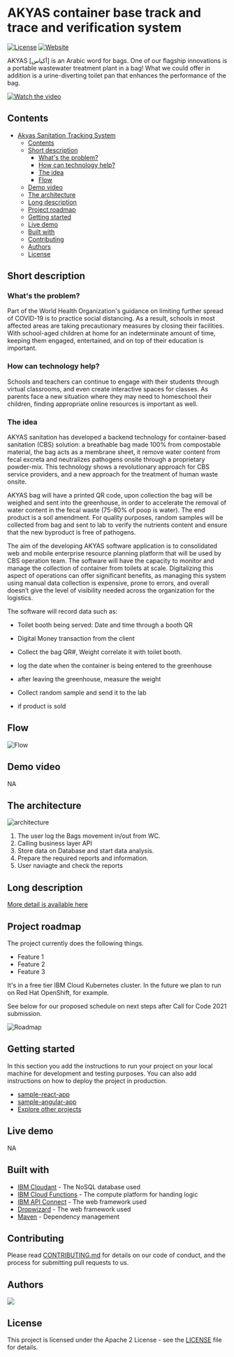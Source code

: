 # AKYAS container base track and trace and verification system

[![License](https://img.shields.io/badge/License-Apache2-blue.svg)](https://www.apache.org/licenses/LICENSE-2.0) [![Website](https://img.shields.io/badge/View-Website-blue)](https://www.akyas-sanitation.com/)

AKYAS [أكياس] is an Arabic word for bags.
One of our flagship innovations is a portable wastewater treatment plant in a bag!
What we could offer in addition is a urine-diverting toilet pan that enhances the performance of the bag.

[![Watch the video](https://github.com/MousaSoutari/AKYAS-container-base-track-and-trace-and-verification-system/blob/main/Youtube.PNG)](https://www.youtube.com/watch?v=xF3K4bmht9o)

## Contents

- [Akyas Sanitation Tracking System](#akyas-container-base-track-and-trace-and-verification-system)
  - [Contents](#contents)
  - [Short description](#short-description)
    - [What's the problem?](#whats-the-problem)
    - [How can technology help?](#how-can-technology-help)
    - [The idea](#the-idea)
    - [Flow](#flow)
  - [Demo video](#demo-video)
  - [The architecture](#the-architecture)
  - [Long description](#long-description)
  - [Project roadmap](#project-roadmap)
  - [Getting started](#getting-started)
  - [Live demo](#live-demo)
  - [Built with](#built-with)
  - [Contributing](#contributing)
  - [Authors](#authors)
  - [License](#license)

## Short description

### What's the problem?

Part of the World Health Organization's guidance on limiting further spread of COVID-19 is to practice social distancing. As a result, schools in most affected areas are taking precautionary measures by closing their facilities. With school-aged children at home for an indeterminate amount of time, keeping them engaged, entertained, and on top of their education is important.

### How can technology help?

Schools and teachers can continue to engage with their students through virtual classrooms, and even create interactive spaces for classes. As parents face a new situation where they may need to homeschool their children, finding appropriate online resources is important as well.

### The idea

AKYAS sanitation has developed a backend technology for container-based sanitation (CBS) solution: a breathable bag made 100% from compostable material, the bag acts as a membrane sheet, it remove water content from fecal excreta and neutralizes pathogens onsite through a proprietary powder-mix. This technology shows a revolutionary approach for CBS service providers, and a new approach for the treatment of human waste onsite.

AKYAS bag will have a printed QR code, upon collection the bag will be weighed and sent into the greenhouse, in order to accelerate the removal of water content in the fecal waste (75-80% of poop is water). The end product is a soil amendment. For quality purposes, random samples will be collected from bag and sent to lab to verify the nutrients content and ensure that the new byproduct is free of pathogens.

The aim of the developing AKYAS software application is to consolidated web and mobile enterprise resource planning platform that will be used by CBS operation team.
The software will have the capacity to monitor and manage the collection of container from toilets at scale. Digitalizing this aspect of operations can offer significant benefits, as managing this system using manual data collection is expensive, prone to errors, and overall doesn’t give the level of visibility needed across the organization for the logistics. 

The software will record data such as:

- Toilet booth being served: Date and time through a booth QR

-  Digital Money transaction from the client

-  Collect the bag QR#, Weight correlate it with toilet booth.

-  log the date when the container is being entered to the greenhouse

- after leaving the greenhouse, measure the weight

- Collect random sample and send it to the lab

- if product is sold


## Flow

![Flow](https://github.com/MousaSoutari/AKYAS-container-base-track-and-trace-and-verification-system/blob/main/Flow.png)

## Demo video

NA

## The architecture

![architecture](https://github.com/MousaSoutari/AKYAS-container-base-track-and-trace-and-verification-system/blob/main/architecture.png)

1. The user log the Bags movement in/out from WC.
2. Calling business layer API
3. Store data on Database and start data analysis.
4. Prepare the required reports and information.
5. User naviagte and check the reports

## Long description

[More detail is available here](./docs/DESCRIPTION.md)

## Project roadmap

The project currently does the following things.

- Feature 1
- Feature 2
- Feature 3

It's in a free tier IBM Cloud Kubernetes cluster. In the future we plan to run on Red Hat OpenShift, for example.

See below for our proposed schedule on next steps after Call for Code 2021 submission.

![Roadmap](./images/roadmap.jpg)

## Getting started

In this section you add the instructions to run your project on your local machine for development and testing purposes. You can also add instructions on how to deploy the project in production.

- [sample-react-app](./sample-react-app/)
- [sample-angular-app](./sample-angular-app/)
- [Explore other projects](https://github.com/upkarlidder/ibmhacks)

## Live demo

NA

## Built with

- [IBM Cloudant](https://cloud.ibm.com/catalog?search=cloudant#search_results) - The NoSQL database used
- [IBM Cloud Functions](https://cloud.ibm.com/catalog?search=cloud%20functions#search_results) - The compute platform for handing logic
- [IBM API Connect](https://cloud.ibm.com/catalog?search=api%20connect#search_results) - The web framework used
- [Dropwizard](http://www.dropwizard.io/1.0.2/docs/) - The web framework used
- [Maven](https://maven.apache.org/) - Dependency management

## Contributing

Please read [CONTRIBUTING.md](CONTRIBUTING.md) for details on our code of conduct, and the process for submitting pull requests to us.

## Authors

<a href="https://github.com/MousaSoutari/AKYAS-container-base-track-and-trace-and-verification-system/graphs/contributors">
  <img src="https://contributors-img.web.app/image?repo=MousaSoutari/AKYAS-container-base-track-and-trace-and-verification-system" />
</a>

## License

This project is licensed under the Apache 2 License - see the [LICENSE](LICENSE) file for details.

